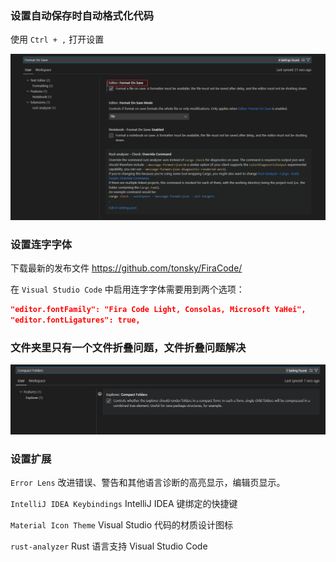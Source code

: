 ### 设置自动保存时自动格式化代码

使用 `Ctrl + ,` 打开设置

![image-20230615080913215](assets/image-20230615080913215.png)



### 设置连字字体

下载最新的发布文件 https://github.com/tonsky/FiraCode/

在 `Visual Studio Code` 中启用连字字体需要用到两个选项：

```json
"editor.fontFamily": "Fira Code Light, Consolas, Microsoft YaHei",
"editor.fontLigatures": true,

```



### 文件夹里只有一个文件折叠问题，文件折叠问题解决

![image-20230615082047450](assets/image-20230615082047450.png)

### 设置扩展

`Error Lens` 改进错误、警告和其他语言诊断的高亮显示，编辑页显示。

`IntelliJ IDEA Keybindings` IntelliJ IDEA 键绑定的快捷键

`Material Icon Theme` Visual Studio 代码的材质设计图标

`rust-analyzer` Rust 语言支持 Visual Studio Code